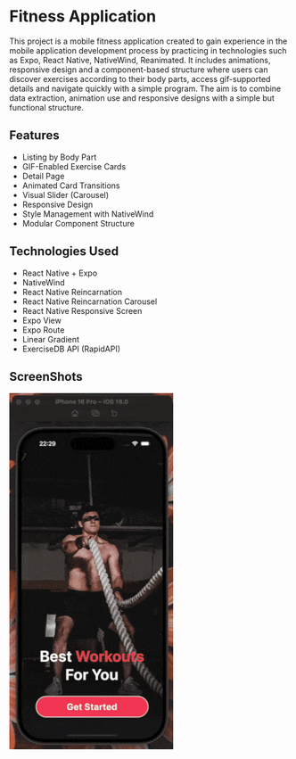 # Fitness Application

This project is a mobile fitness application created to gain experience in the mobile application development process by practicing in technologies such as Expo, React Native, NativeWind, Reanimated. It includes animations, responsive design and a component-based structure where users can discover exercises according to their body parts, access gif-supported details and navigate quickly with a simple program. The aim is to combine data extraction, animation use and responsive designs with a simple but functional structure.

## Features

- Listing by Body Part
- GIF-Enabled Exercise Cards
- Detail Page
- Animated Card Transitions
- Visual Slider (Carousel)
- Responsive Design
- Style Management with NativeWind
- Modular Component Structure

## Technologies Used

- React Native + Expo
- NativeWind
- React Native Reincarnation
- React Native Reincarnation Carousel
- React Native Responsive Screen
- Expo View
- Expo Route
- Linear Gradient
- ExerciseDB API (RapidAPI)

## ScreenShots

![](./assets/gif/fitness1.gif)
